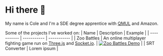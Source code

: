 # Hi there 👋

My name is Cole and I'm a SDE degree apprentice with [QMUL](https://www.qmul.ac.uk/) and Amazon.


Some of the projects I've worked on:
| Name | Description | Example |
| ----------- | ----------- | ----------- |
| Zoo Battles | An online multiplayer fighting game run on [Three.js](https://threejs.org/) and [Socket.io](https://socket.io/).  | [![Zoo Battles Demo](https://img.youtube.com/vi/rstVehEYc3E/0.jpg)](https://www.youtube.com/watch?v=rstVehEYc3E) |
| SRT Converter | Lorem ipsum |
